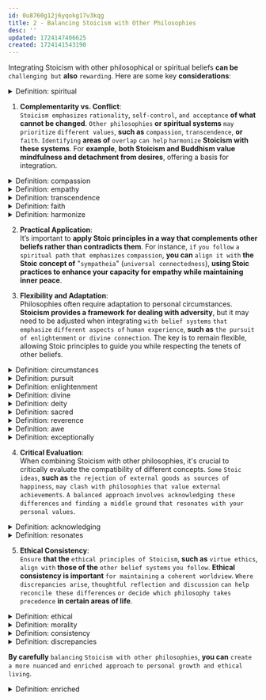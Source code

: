 ```yaml
---
id: 0u8760g12j6yqokg17v3kqg
title: 2 - Balancing Stoicism with Other Philosophies
desc: ''
updated: 1724147406625
created: 1724141543190
---
```


Integrating Stoicism with other philosophical or spiritual beliefs **can be** `challenging but` **also** `rewarding`. Here are some key **considerations**:



<!-- start of 'spiritual' section -->
<details>
    <summary>Definition: spiritual</summary>

#
Spiritual **refers to** `things` `related to` `the human` `spirit or soul`, **often involving** `a sense of` `connection to something` `greater than oneself`, **such as** `a higher power`, `the universe`, `or a deeper inner experience`. **It is concerned with** `the non-material` `aspects of life`, **like** `meaning`, `purpose`, **and** `inner peace`.

---
</details>
<!-- end of 'spiritual' secion -->



1. **Complementarity vs. Conflict**:  
   `Stoicism emphasizes` `rationality`, `self-control`, `and acceptance` **of what cannot be changed**. `Other philosophies` **or spiritual systems** `may prioritize` `different values`, **such as** `compassion`, `transcendence`, **or** `faith`. `Identifying` **areas of** `overlap` `can help` `harmonize` **Stoicism with these systems**. For **example**, **both Stoicism and Buddhism value mindfulness and detachment from desires**, offering a basis for integration.



<!-- start of 'compassion' section -->
<details>
    <summary>Definition: compassion</summary>

#
Compassion **is** `the feeling of` `empathy and concern for` `the suffering or misfortune` `of others`, **accompanied by** `a desire` `to help` `alleviate` **their** `pain`.

---
</details>
<!-- end of 'compassion' secion -->



<!-- start of 'empathy' section -->
<details>
    <summary>Definition: empathy</summary>

#
Empathy **is** `the ability` `to understand and share` `the feelings of` `another person`, **putting yourself in their shoes to feel what they are experiencing**.

---
</details>
<!-- end of 'empathy' secion -->



<!-- start of 'transcendence' section -->
<details>
    <summary>Definition: transcendence</summary>

#
Transcendence **is** `the state of` `going beyond` `ordinary limits or boundaries`, **often referring to** `an experience or existence` `beyond` `the physical world or the self`. It **can also mean** `surpassing` **the usual** `human experience`, `achieving` `a higher level of` `understanding or spiritual awareness`.

---
</details>
<!-- end of 'transcendence' secion -->



<!-- start of 'faith' section -->
<details>
    <summary>Definition: faith</summary>

#
Faith **is** `a strong` `belief or trust in` `something or someone`, **often** `without` `needing proof`. It **can refer to** `belief in` `a higher power`, `religious teachings`, `or confidence in` `a person or idea`.

---
</details>
<!-- end of 'faith' secion -->



<!-- start of 'harmonize' section -->
<details>
    <summary>Definition: harmonize</summary>

#
Harmonize **means** `to bring` `different elements` `into agreement or balance`, **making them work together** `smoothly and effectively`.

---
</details>
<!-- end of 'harmonize' secion -->



2. **Practical Application**:  
   It’s important to **apply Stoic principles in a way that complements other beliefs rather than contradicts them**. For instance, `if` `you follow` `a spiritual path` `that emphasizes` `compassion`, **you can** `align it with` **the Stoic concept of** "`sympatheia`" (`universal connectedness`), **using Stoic practices to enhance your capacity for empathy while maintaining inner peace**.

3. **Flexibility and Adaptation**:  
   Philosophies often require adaptation to personal circumstances. **Stoicism provides a framework for dealing with adversity**, but it may need to be adjusted when integrating `with belief systems` `that emphasize` `different aspects of` `human experience`, **such as** `the pursuit of enlightenment` `or divine connection`. The key is to remain flexible, allowing Stoic principles to guide you while respecting the tenets of other beliefs.



<!-- start of 'circumstances' section -->
<details>
    <summary>Definition: circumstances</summary>

#
Circumstances **are** `the conditions or factors` `that affect` `a situation or event`, `influencing` `how things happen` `or how someone responds`.

---
</details>
<!-- end of 'circumstances' secion -->



<!-- start of 'pursuit' section -->
<details>
    <summary>Definition: pursuit</summary>

#
Pursuit **is** `the act of` `striving` `to achieve or obtain` `something`, **often** `involving` `effort and determination`.

---
</details>
<!-- end of 'pursuit' secion -->



<!-- start of 'enlightenment' section -->
<details>
    <summary>Definition: enlightenment</summary>

#
Enlightenment **is** `a state of` `gaining` `deep understanding or insight`, **often** `about life` `or the nature of existence`, `leading to` `increased wisdom and clarity`.

---
</details>
<!-- end of 'enlightenment' secion -->



<!-- start of 'divine' section -->
<details>
    <summary>Definition: divine</summary>

#
Divine **refers to** `something` `related to` `a god or deity`, `or something` **that is** `heavenly`, `sacred`, `or exceptionally good`.

---
</details>
<!-- end of 'divine' secion -->



<!-- start of 'deity' section -->
<details>
    <summary>Definition: deity</summary>

#
A deity **is** `a god or goddess`, `a divine being` `with supernatural` `powers or qualities`.

---
</details>
<!-- end of 'deity' secion -->



<!-- start of 'sacred' section -->
<details>
    <summary>Definition: sacred</summary>

#
Sacred **means** `something` **that is** `regarded with` `great respect and reverence`, **often because it is associated with a divine or holy significance**.

---
</details>
<!-- end of 'sacred' secion -->



<!-- start of 'reverence' section -->
<details>
    <summary>Definition: reverence</summary>

#
Reverence **is** `deep` `respect and admiration for` `someone or something`, **often accompanied by** `a sense of` `awe`.

---
</details>
<!-- end of 'reverence' secion -->



<!-- start of 'awe' section -->
<details>
    <summary>Definition: awe</summary>

#
Awe **is** `a feeling of` `deep` `wonder and admiration`, **often** `mixed with` `fear or reverence`, `inspired by` `something` `grand or powerful`.

---
</details>
<!-- end of 'awe' secion -->



<!-- start of 'exceptionally' section -->
<details>
    <summary>Definition: exceptionally</summary>

#
Exceptionally **means** `to an unusually` `high degree` `or in a way` `that is` `remarkable or outstanding`.

---
</details>
<!-- end of 'exceptionally' secion -->



4. **Critical Evaluation**:  
   When combining Stoicism with other philosophies, it's crucial to critically evaluate the compatibility of different concepts. `Some` `Stoic ideas`, **such as** `the rejection of external goods as sources of happiness`, `may clash with philosophies` `that value external achievements`. `A balanced approach` `involves acknowledging these differences` `and finding a middle ground` `that resonates with your personal values`.



<!-- start of 'acknowledging' section -->
<details>
    <summary>Definition: acknowledging</summary>

#
Acknowledging **means** `recognizing or admitting` `the existence`, `truth`, `or importance` `of something`.

---
</details>
<!-- end of 'acknowledging' secion -->



<!-- start of 'resonates' section -->
<details>
    <summary>Definition: resonates</summary>

#
Resonates **means** `to produce` `a deep`, `meaningful`, `or emotional connection` `with something or someone`.

---
</details>
<!-- end of 'resonates' secion -->



5. **Ethical Consistency**:  
   `Ensure` **that the** `ethical principles of Stoicism`, **such as** `virtue ethics`, `align with` **those of the** `other belief systems` `you follow`. **Ethical consistency is important** `for maintaining` `a coherent worldview`. `Where discrepancies arise`, `thoughtful reflection and discussion` `can help reconcile these differences` `or decide which philosophy takes precedence` **in certain areas of life**.



<!-- start of 'ethical' section -->
<details>
    <summary>Definition: ethical</summary>

#
Ethical **means** `related to` `what is right or wrong` `behavior`, `based on` `principles of` `morality and fairness`.

---
</details>
<!-- end of 'ethical' secion -->



<!-- start of 'morality' section -->
<details>
    <summary>Definition: morality</summary>

#
Morality **refers to** `the principles or rules` `that guide` `what is considered` `right or wrong` `behavior`.

---
</details>
<!-- end of 'morality' secion -->



<!-- start of 'consistency' section -->
<details>
    <summary>Definition: consistency</summary>

#
Consistency **means** `staying` `the same` `in behavior`, `performance`, `or quality` `over time`.

---
</details>
<!-- end of 'consistency' secion -->



<!-- start of 'discrepancies' section -->
<details>
    <summary>Definition: discrepancies</summary>

#
Discrepancies **are** `differences or inconsistencies` `between two or more` `things` `that should be` `the same`.

---
</details>
<!-- end of 'discrepancies' secion -->



**By carefully** `balancing` `Stoicism with other philosophies`, **you can** `create a more nuanced` `and enriched approach` `to personal growth and ethical living`.



<!-- start of 'enriched' section -->
<details>
    <summary>Definition: enriched</summary>

#
Enriched **means** `improved or enhanced` `by adding` `something` `valuable or beneficial`.

---
</details>
<!-- end of 'enriched' secion -->